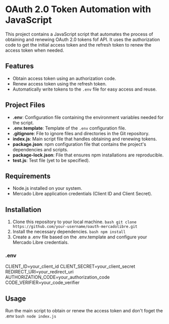 # OAuth 2.0 Token Automation with JavaScript

This project contains a JavaScript script that automates the process of obtaining and renewing OAuth 2.0 tokens fof API. It uses the authorization code to get the initial access token and the refresh token to renew the access token when needed.

## Features

- Obtain access token using an authorization code.
- Renew access token using the refresh token.
- Automatically write tokens to the `.env` file for easy access and reuse.

## Project Files

- **.env**: Configuration file containing the environment variables needed for the script.
- **.env.template**: Template of the `.env` configuration file.
- **.gitignore**: File to ignore files and directories in the Git repository.
- **index.js**: Main script file that handles obtaining and renewing tokens.
- **package.json**: npm configuration file that contains the project's dependencies and scripts.
- **package-lock.json**: File that ensures npm installations are reproducible.
- **test.js**: Test file (yet to be specified).

## Requirements

- Node.js installed on your system.
- Mercado Libre application credentials (Client ID and Client Secret).

## Installation

1. Clone this repository to your local machine.
	```bash git clone https://github.com/your-username/oauth-mercadolibre.git```
2. Install the necessary dependencies.
	```bash npm install```
3.  Create a .env file based on the .env.template and configure your Mercado Libre credentials.
### .env
CLIENT_ID=your_client_id
CLIENT_SECRET=your_client_secret
REDIRECT_URI=your_redirect_uri
AUTHORIZATION_CODE=your_authorization_code
CODE_VERIFIER=your_code_verifier

## Usage
 Run the main script to obtain or renew the access token and don't foget the .env
```bash node index.js```

